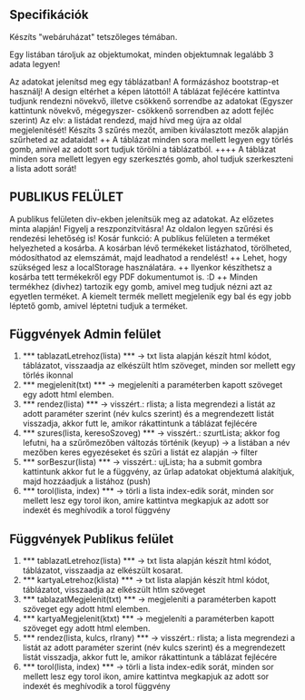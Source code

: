 ## Specifikációk

Készíts "webáruházat" tetszőleges témában. 

Egy listában tároljuk az objektumokat, minden objektumnak legalább 3 adata legyen!

Az adatokat jelenítsd meg egy táblázatban!
A formázáshoz bootstrap-et használj! A design eltérhet a képen látottól!
A táblázat fejlécére kattintva tudjunk rendezni növekvő, illetve csökkenő sorrendbe az adatokat (Egyszer kattintunk növekvő, mégegyszer- csökkenő sorrendben az adott fejléc szerint) Az elv: a listádat rendezd, majd hívd meg újra az oldal megjelenítését!
Készíts 3 szűrés mezőt, amiben kiválasztott mezők alapján szűrheted az adataidat!
++ A táblázat minden sora mellett legyen egy törlés gomb, amivel az adott sort tudjuk törölni a táblázatból. 
++++ A táblázat minden sora mellett legyen egy szerkesztés gomb, ahol tudjuk szerkeszteni a lista adott sorát!

## PUBLIKUS FELÜLET 

A publikus felületen div-ekben jelenítsük meg az adatokat. Az előzetes minta alapján! Figyelj a reszponzitvitásra!
Az oldalon legyen szűrési és rendezési lehetőség is!
Kosár funkció:  A publikus felületen a terméket helyezheted a kosárba. A kosárban lévő termékeket listázhatod, törölheted, módosíthatod az elemszámát, majd leadhatod a rendelést!
++ Lehet, hogy szükséged lesz a localStorage használatára. 
++ Ilyenkor készíthetsz a kosárba tett termékekről egy PDF dokumentumot is.  :D
++ Minden termékhez (divhez) tartozik egy gomb, amivel meg tudjuk nézni azt az egyetlen terméket.
A kiemelt termék mellett megjelenik egy bal és egy jobb léptető gomb, amivel léptetni tudjuk a terméket.

## Függvények Admin felület

1. *** tablazatLetrehoz(lista) *** -> txt lista alapján készít html kódot, táblázatot, visszaadja az elkészült htlm szöveget, minden sor mellett egy törlés ikonnal
2. *** megjelenit(txt) *** -> megjeleníti a paraméterben kapott szöveget egy adott html elemben.
3. *** rendez(lista) *** -> visszért.: rlista; a lista megrendezi a listát az adott paraméter szerint (név kulcs szerint) és a megrendezett listát visszadja, akkor futt le, amikor rákattintunk a táblázat fejlécére
4. *** szures(lista, keresoSzoveg) *** -> visszért.: szurtLista; akkor fog lefutni, ha a szűrőmezőben változás történik (keyup) -> a listában a név mezőben keres egyezéseket és szűri a listát ez alapján -> filter
5. *** sorBeszur(lista) *** -> visszért.: ujLista; ha a submit gombra kattintunk akkor fut le a függvény, az űrlap adatokat objektumá alakítjuk, majd hozzáadjuk a listához (push)
6. *** torol(lista, index) *** -> törli a lista index-edik sorát, minden sor mellett lesz egy torol ikon, amire kattintva megkapjuk az adott sor indexét és meghívodik a torol függvény

## Függvények Publikus felület

1. *** tablazatLetrehoz(lista) *** -> txt lista alapján készít html kódot, táblázatot, visszaadja az elkészült kosarat.
2. *** kartyaLetrehoz(klista) *** -> txt lista alapján készít html kódot, táblázatot, visszaadja az elkészült htlm szöveget
3. *** tablazatMegjelenit(txt) *** -> megjeleníti a paraméterben kapott szöveget egy adott html elemben.
2. *** kartyaMegjelenit(ktxt) *** -> megjeleníti a paraméterben kapott szöveget egy adott html elemben.
3. *** rendez(lista, kulcs, rIrany) *** -> visszért.: rlista; a lista megrendezi a listát az adott paraméter szerint (név kulcs szerint) és a megrendezett listát visszadja, akkor futt le, amikor rákattintunk a táblázat fejlécére
6. *** torol(lista, index) *** -> törli a lista index-edik sorát, minden sor mellett lesz egy torol ikon, amire kattintva megkapjuk az adott sor indexét és meghívodik a torol függvény